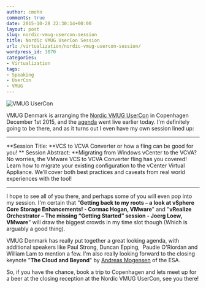 ```yaml
---
author: cmohn
comments: true
date: 2015-10-28 22:30:14+00:00
layout: post
slug: nordic-vmug-usercon-session
title: Nordic VMUG UserCon Session
url: /virtualization/nordic-vmug-usercon-session/
wordpress_id: 3870
categories:
- Virtualization
tags:
- Speaking
- UserCon
- VMUG
---
```


![VMUG UserCon](http://vninja.net/wordpress/wp-content/uploads/2015/10/cdqpcqzg.png)

VMUG Denmark is arranging the [Nordic VMUG UserCon](https://www.vmug.com/p/cm/ld/fid=10926) in Copenhagen December 1st 2015, and the [agenda](https://www.vmug.com/p/cm/ld/fid=10931) went live earlier today. I'm definitely going to be there, and as it turns out I even have my own session lined up:



* * *



**Session Title:
**VCS to VCVA Converter or how a fling can be good for you!
**
Session Abstract:
**Migrating from Windows vCenter to the VCVA? No worries, the VMware VCS to VCVA Converter fling has you covered! Learn how to migrate your existing configuration to the vCenter Virtual Appliance. We’ll cover both best practices and caveats from real world experiences with the tool!



* * *



I hope to see all of you there, and perhaps some of you will even pop into my session. I'm certain that "**Getting back to my roots – a look at vSphere Core Storage Enhancements! - Cormac Hogan, VMware**" and "**vRealize Orchestrator – The missing “Getting Started” session - Joerg Loew, VMware**" will draw the biggest crowds in my time slot though (Which is arguably a good thing).

VMUG Denmark has really put together a great looking agenda, with additional speakers like Paul Strong, Duncan Epping,  Paudie O'Riordan and William Lam to mention a few. I'm also really looking forward to the closing keynote "**The Cloud and Beyond**" by [Andreas Mogensen](http://andreasmogensen.esa.int) of the ESA.

So, if you have the chance, book a trip to Copenhagen and lets meet up for a beer at the closing reception at the Nordic VMUG UserCon, see you there!
